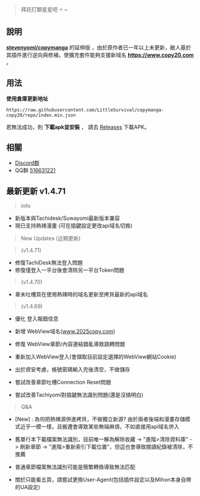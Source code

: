 > 拜託打顆星星吧 :star: ~
## 說明 
[**stevenyomi/copymanga**](https://github.com/stevenyomi/copymanga) 的延伸版 ，由於原作者已一年以上未更新，敝人基於其插件進行逆向與修補，使擴充套件能夠支援新域名 **https://www.copy20.com** 。

## 用法
**使用倉庫更新地址**

`https://raw.githubusercontent.com/LittleSurvival/copymanga-copy20/repo/index.min.json`

若無法成功，則 **下載apk並安裝** ， 請去 [Releases](https://github.com/LittleSurvival/copymanga-copy20/releases) 下載APK。

## 相關
- [Discord群](https://discord.gg/kE2VAZk2pd)
- QQ群 [516631221](https://qm.qq.com/q/uPGMxTrBIe)

## 最新更新 v1.4.71

> Info
+ 新版本與Tachidesk/Suwayomi最新版本兼容
+ 現已支持熱辣漫畫 (可在插鍵設定更改api域名切換)

> New Updates (近期更新)

> (v1.4.71)
+ 修復TachiDesk無法登入問題
+ 修復僅登入一平台後會清除另一平台Token問題
> (v1.4.70)
+ 章末吐槽頁在使用熱辣時的域名更新至拷貝最新的api域名
> (v1.4.69)
+ 優化 登入報錯信息
+ 新增 WebView域名(www.2025copy.com)
+ 修復 WebView章節/內容連結錯亂導致跳轉問題
+ 重新加入WebView登入(會擷取目前設定選擇的WebView網站Cookie)
+ 出於資安考慮，帳號密碼輸入完後清空，不做儲存

+ 嘗試改善章節吐槽Connection Reset問題
+ 嘗試改善Tachiyomi對插鍵無法識別問題(還是沒搞明白)


> Q&A
+ [New] : 為何把熱辣源併進拷貝，不做獨立新源? 由於兩者後端和漫畫存儲模式近乎一模一樣，且搬遷會導致某些無端麻煩，不如直接用api域名併入

+ 舊單行本下載檔案無法識別，目前唯一解為解除收藏 -> "進階>清除資料庫" -> 刷新章節 -> "進階>重新索引下載位置"，但這也會導致閱讀紀錄被清除，不推薦
+ 普通章節檔案無法識別可能是簡繁轉換導致無法匹配
+ 關於只能看五頁，請嘗試更換User-Agent(包括插件設定以及Mihon本身自帶的UA設定)